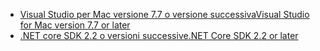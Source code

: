 * [<span data-ttu-id="b268b-101">Visual Studio per Mac versione 7.7 o versione successiva</span><span class="sxs-lookup"><span data-stu-id="b268b-101">Visual Studio for Mac version 7.7 or later</span></span>](https://www.visualstudio.com/downloads/)
* [<span data-ttu-id="b268b-102">.NET core SDK 2.2 o versioni successive</span><span class="sxs-lookup"><span data-stu-id="b268b-102">.NET Core SDK 2.2 or later</span></span>](https://www.microsoft.com/net/download/all)